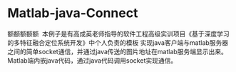 # Matlab-java-Connect
额额额额额  本例子是有高成英老师指导的软件工程高级实训项目《基于深度学习的多特征融合定位系统开发》中个人负责的模板
  实现java客户端与matlab服务器之间的简单socket通信，并通过java传送的图片地址在matlab服务端显示出来。
  Matlab端内嵌java代码，通过java代码调用socket实现通信。
